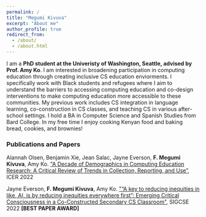 ```yaml
---
permalink: /
title: "Megumi Kivuva"
excerpt: "About me"
author_profile: true
redirect_from: 
  - /about/
  - /about.html
---
```



I am a **PhD student at the Univeristy of Washington, Seattle, advised by Prof. Amy Ko**. I am interested in broadening participation in computing education through creating inclusive CS education enviorments. I specifically work with Black students and refugees where I aim to understand the barriers to accessing computing education and co-design interventions to make computing education more accessible to these communities. My previous work includes CS integration in language learning, co-construction in CS classes, and teaching CS in various after-school settings. I hold a BA in Computer Science and Spanish Studies from Bard College. In my free time I enjoy cooking Kenyan food and baking bread, cookies, and brownies! 

### Publications and Papers

Alannah Olsen, Benjamin Xie, Jean Salac, Jayne Everson, **F. Megumi Kivuva**, Amy Ko. ["A Decade of Demographics in Computing Education Research: A Critical Review of Trends in Collection, Reporting, and Use”](https://doi.org/10.1145/3501385.3543967), ICER 2022 

Jayne Everson, **F. Megumi Kivuva**, Amy Ko. ["“A key to reducing inequities in like, AI, is by reducing inequities everywhere first”: Emerging Critical Consciousness in a Co-Constructed Secondary CS Classroom"](https://doi.org/10.1145/3478431.3499395),  SIGCSE 2022 **[BEST PAPER AWARD]** 

